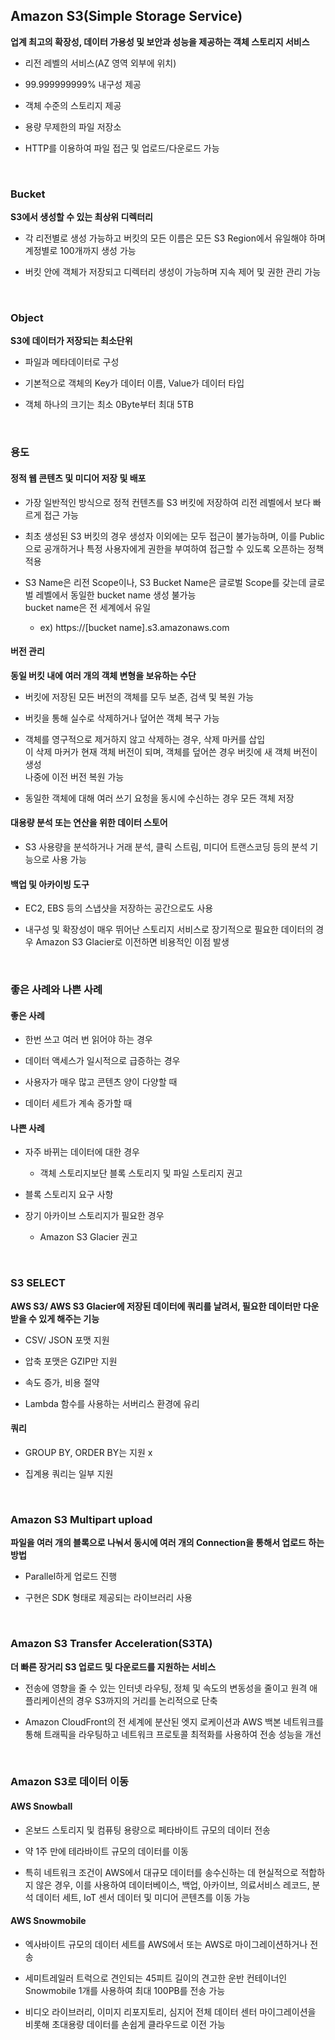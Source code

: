 ## Amazon S3(Simple Storage Service)
**업계 최고의 확장성, 데이터 가용성 및 보안과 성능을 제공하는 객체 스토리지 서비스**

- 리전 레벨의 서비스(AZ 영역 외부에 위치)

- 99.999999999% 내구성 제공

- 객체 수준의 스토리지 제공

- 용량 무제한의 파일 저장소

- HTTP를 이용하여 파일 접근 및 업로드/다운로드 가능

<br/>

### Bucket
**S3에서 생성할 수 있는 최상위 디렉터리**

- 각 리전별로 생성 가능하고 버킷의 모든 이름은 모든 S3 Region에서 유일해야 하며 계정별로 100개까지 생성 가능

- 버킷 안에 객체가 저장되고 디렉터리 생성이 가능하며 지속 제어 및 권한 관리 가능

<br/>

### Object
**S3에 데이터가 저장되는 최소단위**

- 파일과 메타데이터로 구성

- 기본적으로 객체의 Key가 데이터 이름, Value가 데이터 타입

- 객체 하나의 크기는 최소 0Byte부터 최대 5TB

<br/>

### 용도
#### 정적 웹 콘텐츠 및 미디어 저장 및 배포
- 가장 일반적인 방식으로 정적 컨텐츠를 S3 버킷에 저장하여 리전 레벨에서 보다 빠르게 접근 가능

- 최초 생성된 S3 버킷의 경우 생성자 이외에는 모두 접근이 불가능하며, 이를 Public으로 공개하거나 특정 사용자에게 권한을 부여하여 접근할 수 있도록 오픈하는 정책 적용

- S3 Name은 리전 Scope이나, S3 Bucket Name은 글로벌 Scope를 갖는데 글로벌 레벨에서 동일한 bucket name 생성 불가능  
  bucket name은 전 세계에서 유일
  - ex) https://[bucket name].s3.amazonaws.com

#### 버전 관리
**동일 버킷 내에 여러 개의 객체 변형을 보유하는 수단**

- 버킷에 저장된 모든 버전의 객체를 모두 보존, 검색 및 복원 가능

- 버킷을 통해 실수로 삭제하거나 덮어쓴 객체 복구 가능

- 객체를 영구적으로 제거하지 않고 삭제하는 경우, 삭제 마커를 삽입  
  이 삭제 마커가 현재 객체 버전이 되며, 객체를 덮어쓴 경우 버킷에 새 객체 버전이 생성  
  나중에 이전 버전 복원 가능

- 동일한 객체에 대해 여러 쓰기 요청을 동시에 수신하는 경우 모든 객체 저장

#### 대용량 분석 또는 연산을 위한 데이터 스토어
- S3 사용량을 분석하거나 거래 분석, 클릭 스트림, 미디어 트랜스코딩 등의 분석 기능으로 사용 가능

#### 백업 및 아카이빙 도구
- EC2, EBS 등의 스냅샷을 저장하는 공간으로도 사용

- 내구성 및 확장성이 매우 뛰어난 스토리지 서비스로 장기적으로 필요한 데이터의 경우 Amazon S3 Glacier로 이전하면 비용적인 이점 발생

<br/>

### 좋은 사례와 나쁜 사례
#### 좋은 사례
- 한번 쓰고 여러 번 읽어야 하는 경우

- 데이터 액세스가 일시적으로 급증하는 경우

- 사용자가 매우 많고 콘텐츠 양이 다양할 때

- 데이터 세트가 계속 증가할 때

#### 나쁜 사례
- 자주 바뀌는 데이터에 대한 경우
  - 객체 스토리지보단 블록 스토리지 및 파일 스토리지 권고

- 블록 스토리지 요구 사항

- 장기 아카이브 스토리지가 필요한 경우
  - Amazon S3 Glacier 권고

<br/>

### S3 SELECT
**AWS S3/ AWS S3 Glacier에 저장된 데이터에 쿼리를 날려서, 필요한 데이터만 다운받을 수 있게 해주는 기능**

- CSV/ JSON 포맷 지원

- 압축 포맷은 GZIP만 지원

- 속도 증가, 비용 절약

- Lambda 함수를 사용하는 서버리스 환경에 유리

#### 쿼리
- GROUP BY, ORDER BY는 지원 x

- 집계용 쿼리는 일부 지원

<br/>

### Amazon S3 Multipart upload
**파일을 여러 개의 블록으로 나눠서 동시에 여러 개의 Connection을 통해서 업로드 하는 방법**

- Parallel하게 업로드 진행

- 구현은 SDK 형태로 제공되는 라이브러리 사용

<br/>

### Amazon S3 Transfer Acceleration(S3TA)
**더 빠른 장거리 S3 업로드 및 다운로드를 지원하는 서비스**

- 전송에 영향을 줄 수 있는 인터넷 라우팅, 정체 및 속도의 변동성을 줄이고 원격 애플리케이션의 경우 S3까지의 거리를 논리적으로 단축

- Amazon CloudFront의 전 세계에 분산된 엣지 로케이션과 AWS 백본 네트워크를 통해 트래픽을 라우팅하고 네트워크 프로토콜 최적화를 사용하여 전송 성능을 개선

<br/>

### Amazon S3로 데이터 이동
#### AWS Snowball
- 온보드 스토리지 및 컴퓨팅 용량으로 페타바이트 규모의 데이터 전송

- 약 1주 만에 테라바이트 규모의 데이터를 이동

- 특히 네트워크 조건이 AWS에서 대규모 데이터를 송수신하는 데 현실적으로 적합하지 않은 경우, 이를 사용하여 데이터베이스, 백업, 아카이브, 의료서비스 레코드, 분석 데이터 세트, IoT 센서 데이터 및 미디어 콘텐츠를 이동 가능

#### AWS Snowmobile
- 엑사바이트 규모의 데이터 세트를 AWS에서 또는 AWS로 마이그레이션하거나 전송

- 세미트레일러 트럭으로 견인되는 45피트 길이의 견고한 운반 컨테이너인 Snowmobile 1개를 사용하여 최대 100PB를 전송 가능

- 비디오 라이브러리, 이미지 리포지토리, 심지어 전체 데이터 센터 마이그레이션을 비롯해 초대용량 데이터를 손쉽게 클라우드로 이전 가능
